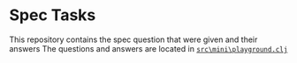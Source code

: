 # Spec Tasks
This repository contains the spec question that were given and their answers
The questions and answers are located in [`src\mini\playground.clj`](https://github.com/TristanKalvoda/ClojureSpecTaskAnswers/blob/main/src/mini/playground.clj)
